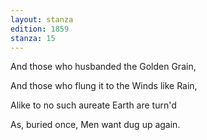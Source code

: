 ```yaml
---
layout: stanza
edition: 1859
stanza: 15
---
```


And those who husbanded the Golden Grain,

And those who flung it to the Winds like Rain,

⁠Alike to no such aureate Earth are turn'd

As, buried once, Men want dug up again.